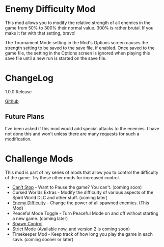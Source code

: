 # Enemy Difficulty Mod
This mod allows you to modify the relative strength of all enemies in the game from 50% to 300% their normal value.
300% is rather brutal. If you make it far with that setting, bravo!

The Tournament Mode setting in the Mod's Options screen causes the strength setting to be saved to the save file, if enabled.
Once saved to the game file, the setting in the Options screen is ignored when playing this save file until a new run is started on the save file.

# ChangeLog
1.0.0 Release

[Github](https://github.com/jmucchiello/stacklands-enemydifficulty)

## Future Plans
I've been asked if this mod would add special attacks to the enemies. I have not done this and won't unless there are many requests for such a modification.

# Challenge Mods
This mod is part of my series of mods that allow you to control the difficulty of the game. Try these other mods for increased control.

* [Can't Stop](https://steamcommunity.com/sharedfiles/filedetails/?id=3047503037) - Want to Pause the game? You can't. (coming soon)
* Cursed Worlds Extras - Modify the difficulty of various aspects of the Spirit World DLC and other stuff. (coming later)
* [Enemy Difficulty](https://steamcommunity.com/sharedfiles/filedetails/?id=3044524742) - Change the power of all spawned enemies. (This Mod)
* Peaceful Mode Toggle - Turn Peaceful Mode on and off without starting a new game. (coming later)
* [Spawn Control](https://steamcommunity.com/sharedfiles/filedetails/?id=3044203151)
* [Strict Mode](https://steamcommunity.com/sharedfiles/filedetails/?id=3026405806) (Available now, and version 2 is coming soon)
* Timekeeper Mod - Keep track of how long you play the game in each save. (coming sooner or later)
